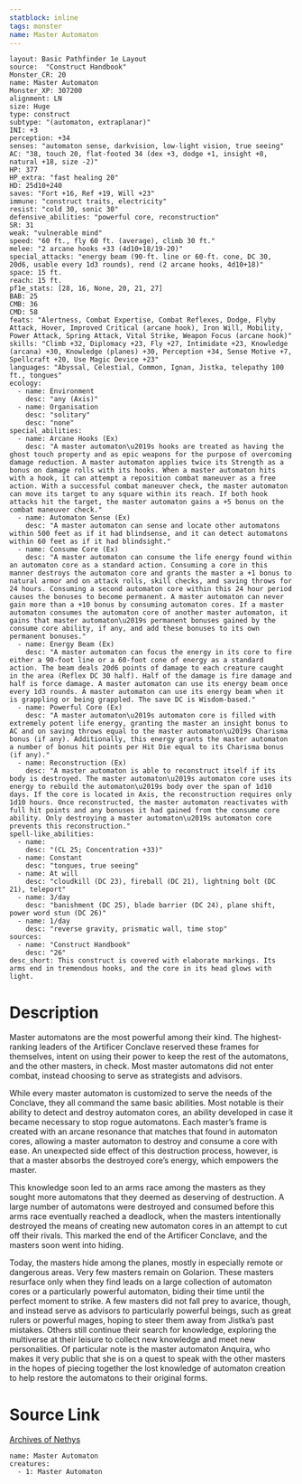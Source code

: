 ```yaml
---
statblock: inline
tags: monster
name: Master Automaton
---
```

```statblock
layout: Basic Pathfinder 1e Layout
source:  "Construct Handbook"
Monster_CR: 20
name: Master Automaton
Monster_XP: 307200
alignment: LN
size: Huge
type: construct
subtype: "(automaton, extraplanar)"
INI: +3
perception: +34
senses: "automaton sense, darkvision, low-light vision, true seeing"
AC: "38, touch 20, flat-footed 34 (dex +3, dodge +1, insight +8, natural +18, size -2)"
HP: 377
HP_extra: "fast healing 20"
HD: 25d10+240
saves: "Fort +16, Ref +19, Will +23"
immune: "construct traits, electricity"
resist: "cold 30, sonic 30"
defensive_abilities: "powerful core, reconstruction"
SR: 31
weak: "vulnerable mind"
speed: "60 ft., fly 60 ft. (average), climb 30 ft."
melee: "2 arcane hooks +33 (4d10+18/19-20)"
special_attacks: "energy beam (90-ft. line or 60-ft. cone, DC 30, 20d6, usable every 1d3 rounds), rend (2 arcane hooks, 4d10+18)"
space: 15 ft.
reach: 15 ft.
pf1e_stats: [28, 16, None, 20, 21, 27]
BAB: 25
CMB: 36
CMD: 58
feats: "Alertness, Combat Expertise, Combat Reflexes, Dodge, Flyby Attack, Hover, Improved Critical (arcane hook), Iron Will, Mobility, Power Attack, Spring Attack, Vital Strike, Weapon Focus (arcane hook)"
skills: "Climb +32, Diplomacy +23, Fly +27, Intimidate +23, Knowledge (arcana) +30, Knowledge (planes) +30, Perception +34, Sense Motive +7, Spellcraft +20, Use Magic Device +23"
languages: "Abyssal, Celestial, Common, Ignan, Jistka, telepathy 100 ft., tongues"
ecology:
  - name: Environment
    desc: "any (Axis)"
  - name: Organisation
    desc: "solitary"
    desc: "none"
special_abilities:
  - name: Arcane Hooks (Ex)
    desc: "A master automaton\u2019s hooks are treated as having the ghost touch property and as epic weapons for the purpose of overcoming damage reduction. A master automaton applies twice its Strength as a bonus on damage rolls with its hooks. When a master automaton hits with a hook, it can attempt a reposition combat maneuver as a free action. With a successful combat maneuver check, the master automaton can move its target to any square within its reach. If both hook attacks hit the target, the master automaton gains a +5 bonus on the combat maneuver check."
  - name: Automaton Sense (Ex)
    desc: "A master automaton can sense and locate other automatons within 500 feet as if it had blindsense, and it can detect automatons within 60 feet as if it had blindsight."
  - name: Consume Core (Ex)
    desc: "A master automaton can consume the life energy found within an automaton core as a standard action. Consuming a core in this manner destroys the automaton core and grants the master a +1 bonus to natural armor and on attack rolls, skill checks, and saving throws for 24 hours. Consuming a second automaton core within this 24 hour period causes the bonuses to become permanent. A master automaton can never gain more than a +10 bonus by consuming automaton cores. If a master automaton consumes the automaton core of another master automaton, it gains that master automaton\u2019s permanent bonuses gained by the consume core ability, if any, and add these bonuses to its own permanent bonuses."
  - name: Energy Beam (Ex)
    desc: "A master automaton can focus the energy in its core to fire either a 90-foot line or a 60-foot cone of energy as a standard action. The beam deals 20d6 points of damage to each creature caught in the area (Reflex DC 30 half). Half of the damage is fire damage and half is force damage. A master automaton can use its energy beam once every 1d3 rounds. A master automaton can use its energy beam when it is grappling or being grappled. The save DC is Wisdom-based."
  - name: Powerful Core (Ex)
    desc: "A master automaton\u2019s automaton core is filled with extremely potent life energy, granting the master an insight bonus to AC and on saving throws equal to the master automaton\u2019s Charisma bonus (if any). Additionally, this energy grants the master automaton a number of bonus hit points per Hit Die equal to its Charisma bonus (if any)."
  - name: Reconstruction (Ex)
    desc: "A master automaton is able to reconstruct itself if its body is destroyed. The master automaton\u2019s automaton core uses its energy to rebuild the automaton\u2019s body over the span of 1d10 days. If the core is located in Axis, the reconstruction requires only 1d10 hours. Once reconstructed, the master automaton reactivates with full hit points and any bonuses it had gained from the consume core ability. Only destroying a master automaton\u2019s automaton core prevents this reconstruction."
spell-like_abilities:
  - name:
    desc: "(CL 25; Concentration +33)"
  - name: Constant
    desc: "tongues, true seeing"
  - name: At will
    desc: "cloudkill (DC 23), fireball (DC 21), lightning bolt (DC 21), teleport"
  - name: 3/day
    desc: "banishment (DC 25), blade barrier (DC 24), plane shift, power word stun (DC 26)"
  - name: 1/day
    desc: "reverse gravity, prismatic wall, time stop"
sources:
  - name: "Construct Handbook"
    desc: "26"
desc_short: This construct is covered with elaborate markings. Its arms end in tremendous hooks, and the core in its head glows with light.
```
# Description
Master automatons are the most powerful among their kind. The highest-ranking leaders of the Artificer Conclave reserved these frames for themselves, intent on using their power to keep the rest of the automatons, and the other masters, in check. Most master automatons did not enter combat, instead choosing to serve as strategists and advisors.

 While every master automaton is customized to serve the needs of the Conclave, they all command the same basic abilities. Most notable is their ability to detect and destroy automaton cores, an ability developed in case it became necessary to stop rogue automatons. Each master’s frame is created with an arcane resonance that matches that found in automaton cores, allowing a master automaton to destroy and consume a core with ease. An unexpected side effect of this destruction process, however, is that a master absorbs the destroyed core’s energy, which empowers the master.

 This knowledge soon led to an arms race among the masters as they sought more automatons that they deemed as deserving of destruction. A large number of automatons were destroyed and consumed before this arms race eventually reached a deadlock, when the masters intentionally destroyed the means of creating new automaton cores in an attempt to cut off their rivals. This marked the end of the Artificer Conclave, and the masters soon went into hiding.

 Today, the masters hide among the planes, mostly in especially remote or dangerous areas. Very few masters remain on Golarion. These masters resurface only when they find leads on a large collection of automaton cores or a particularly powerful automaton, biding their time until the perfect moment to strike. A few masters did not fall prey to avarice, though, and instead serve as advisors to particularly powerful beings, such as great rulers or powerful mages, hoping to steer them away from Jistka’s past mistakes. Others still continue their search for knowledge, exploring the multiverse at their leisure to collect new knowledge and meet new personalities. Of particular note is the master automaton Anquira, who makes it very public that she is on a quest to speak with the other masters in the hopes of piecing together the lost knowledge of automaton creation to help restore the automatons to their original forms.


# Source Link
[Archives of Nethys](https://aonprd.com/MonsterDisplay.aspx?ItemName=Master%20Automaton)
```encounter-table
name: Master Automaton
creatures:
  - 1: Master Automaton
```
